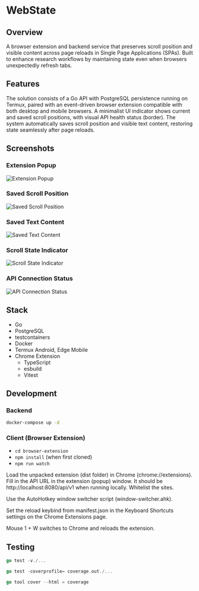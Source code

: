 # WebState

## Overview
A browser extension and backend service that preserves scroll position and visible content across page reloads in Single Page Applications (SPAs). Built to enhance research workflows by maintaining state even when browsers unexpectedly refresh tabs.

## Features
The solution consists of a Go API with PostgreSQL persistence running on Termux, paired with an event-driven browser extension compatible with both desktop and mobile browsers. A minimalist UI indicator shows current and saved scroll positions, with visual API health status (border). The system automatically saves scroll position and visible text content, restoring state seamlessly after page reloads.

## Screenshots

### Extension Popup
![Extension Popup](docs/extension-popup.png)

### Saved Scroll Position
![Saved Scroll Position](docs/saved-position.jpg)

### Saved Text Content
![Saved Text Content](docs/saved-text.jpg)

### Scroll State Indicator
![Scroll State Indicator](docs/scroll-state.jpg)

### API Connection Status
![API Connection Status](docs/broken-api-conn.jpg)

## Stack

- Go
- PostgreSQL
- testcontainers
- Docker
- Termux Android, Edge Mobile
- Chrome Extension
  - TypeScript
  - esbuild
  - Vitest

## Development

### Backend

```bash
docker-compose up -d
```

### Client (Browser Extension)

- `cd browser-extension`
- `npm install` (when first cloned)
- `npm run watch`

Load the unpacked extension (dist folder) in Chrome (chrome://extensions).
Fill in the API URL in the extension (popup) window. It should be http://localhost:8080/api/v1 when running locally.
Whitelist the sites.

Use the AutoHotkey window switcher script (window-switcher.ahk).

Set the reload keybind from manifest.json in the Keyboard Shortcuts settings on the Chrome Extensions page.

Mouse 1 + W switches to Chrome and reloads the extension.

## Testing

```go
go test -v./...

go test -coverprofile= coverage.out./...

go tool cover --html = coverage
```
